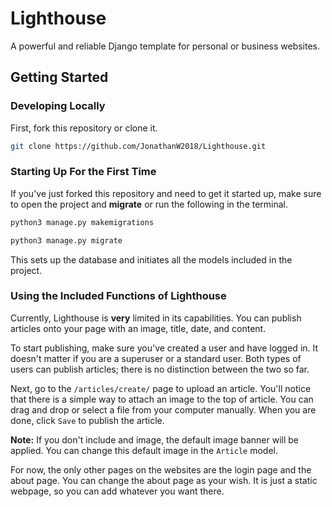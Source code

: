 # Lighthouse
A powerful and reliable Django template for personal or business websites.

## Getting Started
### Developing Locally
First, fork this repository or clone it.
```bash
git clone https://github.com/JonathanW2018/Lighthouse.git
```
### Starting Up For the First Time
If you've just forked this repository and need to get it started up, make sure to open the project and **migrate** or run the following in the terminal.
```bash
python3 manage.py makemigrations
```
```bash
python3 manage.py migrate
```
This sets up the database and initiates all the models included in the project.

### Using the Included Functions of Lighthouse
Currently, Lighthouse is **very** limited in its capabilities. You can publish articles onto your page with an image, title, date, and content.

To start publishing, make sure you've created a user and have logged in. It doesn't matter if you are a superuser or a standard user. Both types of users can publish articles; there is no distinction between the two so far.

Next, go to the `/articles/create/` page to upload an article. You'll notice that there is a simple way to attach an image to the top of article. You can drag and drop or select a file from your computer manually. When you are done, click `Save` to publish the article.

**Note:** If you don't include and image, the default image banner will be applied. You can change this default image in the `Article` model.

<!-- Therefore,you -->
For now, the only other pages on the websites are the login page and the about page. You can change the about page as your wish. It is just a static webpage, so you can add whatever you want there.

